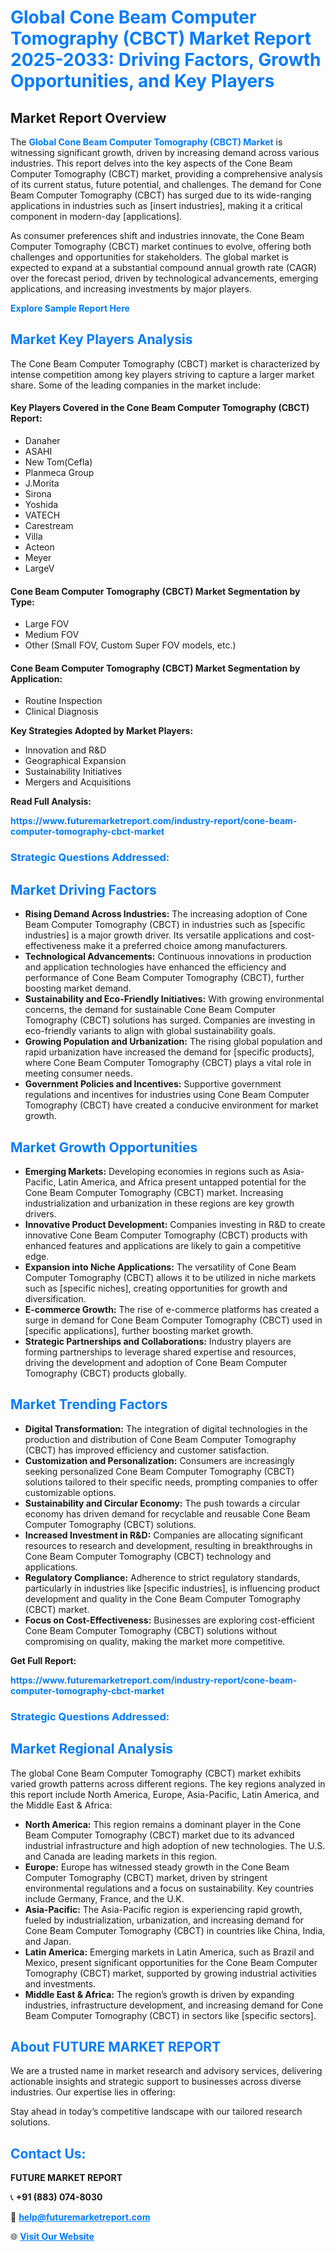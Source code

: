 <h1 style="color: #007BFF;">Global Cone Beam Computer Tomography (CBCT) Market Report 2025-2033: Driving Factors, Growth Opportunities, and Key Players</h1>

<section id="overview">
<h2>Market Report Overview</h2>
<p>The <a href="https://www.futuremarketreport.com/industry-report/cone-beam-computer-tomography-cbct-market" style="color: #007BFF; text-decoration: none;"><strong>Global Cone Beam Computer Tomography (CBCT) Market</strong></a> is witnessing significant growth, driven by increasing demand across various industries. This report delves into the key aspects of the Cone Beam Computer Tomography (CBCT) market, providing a comprehensive analysis of its current status, future potential, and challenges. The demand for Cone Beam Computer Tomography (CBCT) has surged due to its wide-ranging applications in industries such as [insert industries], making it a critical component in modern-day [applications].</p>
<p>As consumer preferences shift and industries innovate, the Cone Beam Computer Tomography (CBCT) market continues to evolve, offering both challenges and opportunities for stakeholders. The global market is expected to expand at a substantial compound annual growth rate (CAGR) over the forecast period, driven by technological advancements, emerging applications, and increasing investments by major players.</p>
</section>

<section id="overview">
<p><a href="https://www.futuremarketreport.com/request-sample/reportId=78025" style="color: #007BFF; text-decoration: none;"><strong>Explore Sample Report Here</strong></a></p>
</section>

<section id="key-players">
<h2 style="color: #007BFF;">Market Key Players Analysis</h2>
<p>The Cone Beam Computer Tomography (CBCT) market is characterized by intense competition among key players striving to capture a larger market share. Some of the leading companies in the market include:</p>
<h4>Key Players Covered in the Cone Beam Computer Tomography (CBCT) Report:</h4>
<ul><li>Danaher</li><li>ASAHI</li><li>New Tom(Cefla)</li><li>Planmeca Group</li><li>J.Morita</li><li>Sirona</li><li>Yoshida</li><li>VATECH</li><li>Carestream</li><li>Villa</li><li>Acteon</li><li>Meyer</li><li>LargeV</li></ul>
<h4>Cone Beam Computer Tomography (CBCT) Market Segmentation by Type:</h4>
<ul><li>Large FOV</li><li>Medium FOV</li><li>Other (Small FOV, Custom Super FOV models, etc.)</li></ul>

<h4>Cone Beam Computer Tomography (CBCT) Market Segmentation by Application:</h4>
<ul><li>Routine Inspection</li><li>Clinical Diagnosis</li></ul>
<p><strong>Key Strategies Adopted by Market Players:</strong></p>
<ul>
<li>Innovation and R&D</li>
<li>Geographical Expansion</li>
<li>Sustainability Initiatives</li>
<li>Mergers and Acquisitions</li>
</ul>
</section>

<section>
<p><strong>Read Full Analysis: </strong></p><a href="https://www.futuremarketreport.com/industry-report/cone-beam-computer-tomography-cbct-market" style="color: #007BFF; text-decoration: none;"><strong>https://www.futuremarketreport.com/industry-report/cone-beam-computer-tomography-cbct-market</strong></a>
<h3 style="color: #007BFF;">Strategic Questions Addressed:</h3>
</section>

<section id="driving-factors">
<h2 style="color: #007BFF;">Market Driving Factors</h2>
<ul>
<li><strong>Rising Demand Across Industries:</strong> The increasing adoption of Cone Beam Computer Tomography (CBCT) in industries such as [specific industries] is a major growth driver. Its versatile applications and cost-effectiveness make it a preferred choice among manufacturers.</li>
<li><strong>Technological Advancements:</strong> Continuous innovations in production and application technologies have enhanced the efficiency and performance of Cone Beam Computer Tomography (CBCT), further boosting market demand.</li>
<li><strong>Sustainability and Eco-Friendly Initiatives:</strong> With growing environmental concerns, the demand for sustainable Cone Beam Computer Tomography (CBCT) solutions has surged. Companies are investing in eco-friendly variants to align with global sustainability goals.</li>
<li><strong>Growing Population and Urbanization:</strong> The rising global population and rapid urbanization have increased the demand for [specific products], where Cone Beam Computer Tomography (CBCT) plays a vital role in meeting consumer needs.</li>
<li><strong>Government Policies and Incentives:</strong> Supportive government regulations and incentives for industries using Cone Beam Computer Tomography (CBCT) have created a conducive environment for market growth.</li>
</ul>
</section>

<section id="growth-opportunities">
<h2 style="color: #007BFF;">Market Growth Opportunities</h2>
<ul>
<li><strong>Emerging Markets:</strong> Developing economies in regions such as Asia-Pacific, Latin America, and Africa present untapped potential for the Cone Beam Computer Tomography (CBCT) market. Increasing industrialization and urbanization in these regions are key growth drivers.</li>
<li><strong>Innovative Product Development:</strong> Companies investing in R&D to create innovative Cone Beam Computer Tomography (CBCT) products with enhanced features and applications are likely to gain a competitive edge.</li>
<li><strong>Expansion into Niche Applications:</strong> The versatility of Cone Beam Computer Tomography (CBCT) allows it to be utilized in niche markets such as [specific niches], creating opportunities for growth and diversification.</li>
<li><strong>E-commerce Growth:</strong> The rise of e-commerce platforms has created a surge in demand for Cone Beam Computer Tomography (CBCT) used in [specific applications], further boosting market growth.</li>
<li><strong>Strategic Partnerships and Collaborations:</strong> Industry players are forming partnerships to leverage shared expertise and resources, driving the development and adoption of Cone Beam Computer Tomography (CBCT) products globally.</li>
</ul>
</section>

<section id="trending-factors">
<h2 style="color: #007BFF;">Market Trending Factors</h2>
<ul>
<li><strong>Digital Transformation:</strong> The integration of digital technologies in the production and distribution of Cone Beam Computer Tomography (CBCT) has improved efficiency and customer satisfaction.</li>
<li><strong>Customization and Personalization:</strong> Consumers are increasingly seeking personalized Cone Beam Computer Tomography (CBCT) solutions tailored to their specific needs, prompting companies to offer customizable options.</li>
<li><strong>Sustainability and Circular Economy:</strong> The push towards a circular economy has driven demand for recyclable and reusable Cone Beam Computer Tomography (CBCT) solutions.</li>
<li><strong>Increased Investment in R&D:</strong> Companies are allocating significant resources to research and development, resulting in breakthroughs in Cone Beam Computer Tomography (CBCT) technology and applications.</li>
<li><strong>Regulatory Compliance:</strong> Adherence to strict regulatory standards, particularly in industries like [specific industries], is influencing product development and quality in the Cone Beam Computer Tomography (CBCT) market.</li>
<li><strong>Focus on Cost-Effectiveness:</strong> Businesses are exploring cost-efficient Cone Beam Computer Tomography (CBCT) solutions without compromising on quality, making the market more competitive.</li>
</ul>
</section>

<section>
<p><strong>Get Full Report: </strong></p><a href="https://www.futuremarketreport.com/industry-report/cone-beam-computer-tomography-cbct-market" style="color: #007BFF; text-decoration: none;"><strong>https://www.futuremarketreport.com/industry-report/cone-beam-computer-tomography-cbct-market</strong></a>
<h3 style="color: #007BFF;">Strategic Questions Addressed:</h3>
</section>


<section id="regional-analysis">
<h2 style="color: #007BFF;">Market Regional Analysis</h2>
<p>The global Cone Beam Computer Tomography (CBCT) market exhibits varied growth patterns across different regions. The key regions analyzed in this report include North America, Europe, Asia-Pacific, Latin America, and the Middle East & Africa:</p>
<ul>
<li><strong>North America:</strong> This region remains a dominant player in the Cone Beam Computer Tomography (CBCT) market due to its advanced industrial infrastructure and high adoption of new technologies. The U.S. and Canada are leading markets in this region.</li>
<li><strong>Europe:</strong> Europe has witnessed steady growth in the Cone Beam Computer Tomography (CBCT) market, driven by stringent environmental regulations and a focus on sustainability. Key countries include Germany, France, and the U.K.</li>
<li><strong>Asia-Pacific:</strong> The Asia-Pacific region is experiencing rapid growth, fueled by industrialization, urbanization, and increasing demand for Cone Beam Computer Tomography (CBCT) in countries like China, India, and Japan.</li>
<li><strong>Latin America:</strong> Emerging markets in Latin America, such as Brazil and Mexico, present significant opportunities for the Cone Beam Computer Tomography (CBCT) market, supported by growing industrial activities and investments.</li>
<li><strong>Middle East & Africa:</strong> The region’s growth is driven by expanding industries, infrastructure development, and increasing demand for Cone Beam Computer Tomography (CBCT) in sectors like [specific sectors].</li>
</ul>
</section>

<footer>
<h2 style="color: #007BFF;">About FUTURE MARKET REPORT</h2>
<p>We are a trusted name in market research and advisory services, delivering actionable insights and strategic support to businesses across diverse industries. Our expertise lies in offering:</p>

<p>Stay ahead in today’s competitive landscape with our tailored research solutions.</p>

<h2 style="color: #007BFF;">Contact Us:</h2>
<p><strong>FUTURE MARKET REPORT</strong></p>
<p>📞 <strong>+91 (883) 074-8030</strong></p>
<p>📧 <strong><a href="mailto:help@futuremarketreport.com" style="color: #007BFF;">help@futuremarketreport.com</a></strong></p>
<p>🌐 <strong><a href="https://www.futuremarketreport.com/" style="color: #007BFF;">Visit Our Website</a></strong></p>
</footer>